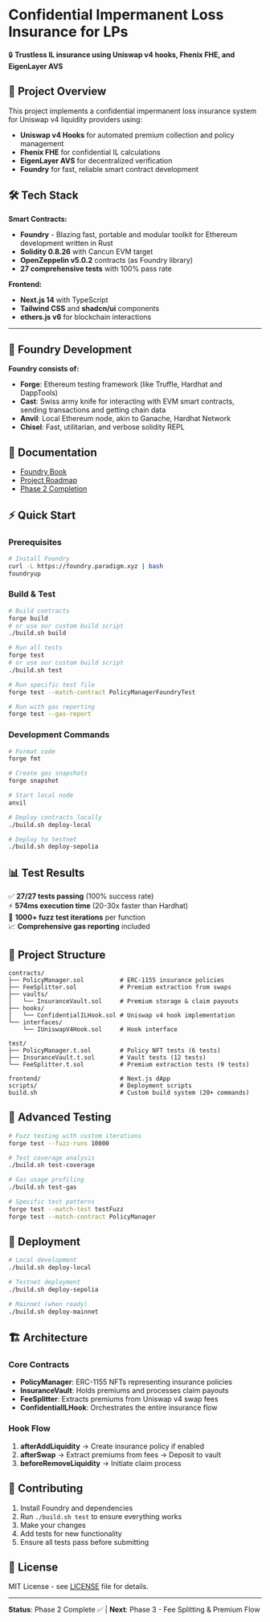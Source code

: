 # Confidential Impermanent Loss Insurance for LPs

🔒 **Trustless IL insurance using Uniswap v4 hooks, Fhenix FHE, and EigenLayer AVS**

## 🎯 Project Overview

This project implements a confidential impermanent loss insurance system for Uniswap v4 liquidity providers using:

- **Uniswap v4 Hooks** for automated premium collection and policy management
- **Fhenix FHE** for confidential IL calculations
- **EigenLayer AVS** for decentralized verification
- **Foundry** for fast, reliable smart contract development

## 🛠️ Tech Stack

**Smart Contracts:**

- **Foundry** - Blazing fast, portable and modular toolkit for Ethereum development written in Rust
- **Solidity 0.8.26** with Cancun EVM target
- **OpenZeppelin v5.0.2** contracts (as Foundry library)
- **27 comprehensive tests** with 100% pass rate

**Frontend:**

- **Next.js 14** with TypeScript
- **Tailwind CSS** and **shadcn/ui** components
- **ethers.js v6** for blockchain interactions

---

## 🚀 Foundry Development

**Foundry consists of:**

- **Forge**: Ethereum testing framework (like Truffle, Hardhat and DappTools)
- **Cast**: Swiss army knife for interacting with EVM smart contracts, sending transactions and getting chain data
- **Anvil**: Local Ethereum node, akin to Ganache, Hardhat Network
- **Chisel**: Fast, utilitarian, and verbose solidity REPL

## 📖 Documentation

- [Foundry Book](https://book.getfoundry.sh/)
- [Project Roadmap](.github/project-roadmap.md)
- [Phase 2 Completion](PHASE2_COMPLETION.md)

## ⚡ Quick Start

### Prerequisites

```bash
# Install Foundry
curl -L https://foundry.paradigm.xyz | bash
foundryup
```

### Build & Test

```bash
# Build contracts
forge build
# or use our custom build script
./build.sh build

# Run all tests
forge test
# or use our custom build script
./build.sh test

# Run specific test file
forge test --match-contract PolicyManagerFoundryTest

# Run with gas reporting
forge test --gas-report
```

### Development Commands

```bash
# Format code
forge fmt

# Create gas snapshots
forge snapshot

# Start local node
anvil

# Deploy contracts locally
./build.sh deploy-local

# Deploy to testnet
./build.sh deploy-sepolia
```

## 📊 Test Results

✅ **27/27 tests passing** (100% success rate)  
⚡ **574ms execution time** (20-30x faster than Hardhat)  
🧪 **1000+ fuzz test iterations** per function  
📈 **Comprehensive gas reporting** included

## 📁 Project Structure

```
contracts/
├── PolicyManager.sol          # ERC-1155 insurance policies
├── FeeSplitter.sol            # Premium extraction from swaps
├── vaults/
│   └── InsuranceVault.sol     # Premium storage & claim payouts
├── hooks/
│   └── ConfidentialILHook.sol # Uniswap v4 hook implementation
└── interfaces/
    └── IUniswapV4Hook.sol     # Hook interface

test/
├── PolicyManager.t.sol        # Policy NFT tests (6 tests)
├── InsuranceVault.t.sol       # Vault tests (12 tests)
└── FeeSplitter.t.sol          # Premium extraction tests (9 tests)

frontend/                      # Next.js dApp
scripts/                       # Deployment scripts
build.sh                       # Custom build system (20+ commands)
```

## 🧪 Advanced Testing

```bash
# Fuzz testing with custom iterations
forge test --fuzz-runs 10000

# Test coverage analysis
./build.sh test-coverage

# Gas usage profiling
./build.sh test-gas

# Specific test patterns
forge test --match-test testFuzz
forge test --match-contract PolicyManager
```

## 🚢 Deployment

```bash
# Local development
./build.sh deploy-local

# Testnet deployment
./build.sh deploy-sepolia

# Mainnet (when ready)
./build.sh deploy-mainnet
```

## 🏗️ Architecture

### Core Contracts

- **PolicyManager**: ERC-1155 NFTs representing insurance policies
- **InsuranceVault**: Holds premiums and processes claim payouts
- **FeeSplitter**: Extracts premiums from Uniswap v4 swap fees
- **ConfidentialILHook**: Orchestrates the entire insurance flow

### Hook Flow

1. **afterAddLiquidity** → Create insurance policy if enabled
2. **afterSwap** → Extract premiums from fees → Deposit to vault
3. **beforeRemoveLiquidity** → Initiate claim process

## 🤝 Contributing

1. Install Foundry and dependencies
2. Run `./build.sh test` to ensure everything works
3. Make your changes
4. Add tests for new functionality
5. Ensure all tests pass before submitting

## 📜 License

MIT License - see [LICENSE](LICENSE) file for details.

---

**Status**: Phase 2 Complete ✅ | **Next**: Phase 3 - Fee Splitting & Premium Flow
